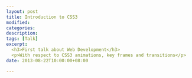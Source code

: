 ```yaml
---
layout: post
title: Introduction to CSS3
modified:
categories: 
description: 
tags: [Talk]
excerpt: 
  <h3>First talk about Web Development</h3>
  <p>With respect to CSS3 animations, key frames and transitions</p>
date: 2013-08-22T10:00:00+08:00

---
```


<figure>
  <img src="/" alt="">
  <figcaption></figcaption>
</figure>